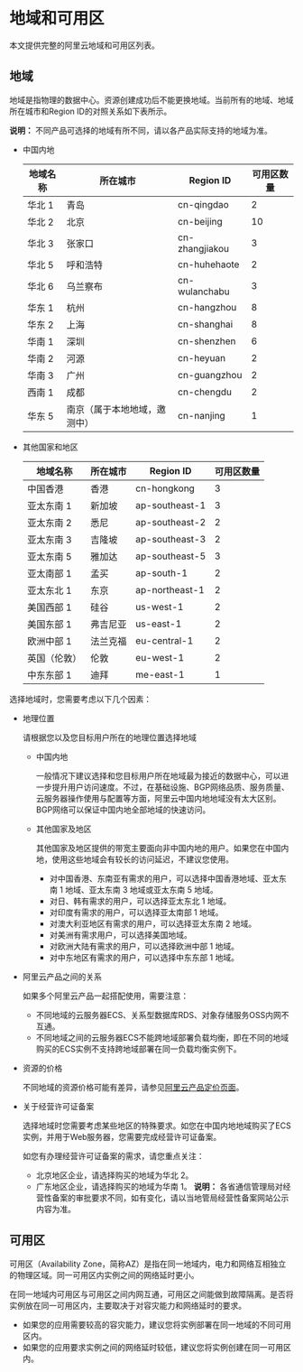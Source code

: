 # 地域和可用区

本文提供完整的阿里云地域和可用区列表。

## 地域

地域是指物理的数据中心。资源创建成功后不能更换地域。当前所有的地域、地域所在城市和Region ID的对照关系如下表所示。

**说明：** 不同产品可选择的地域有所不同，请以各产品实际支持的地域为准。

-   中国内地

    |地域名称|所在城市|Region ID|可用区数量|
    |----|----|---------|-----|
    |华北 1|青岛|cn-qingdao|2|
    |华北 2|北京|cn-beijing|10|
    |华北 3|张家口|cn-zhangjiakou|3|
    |华北 5|呼和浩特|cn-huhehaote|2|
    |华北 6|乌兰察布|cn-wulanchabu|3|
    |华东 1|杭州|cn-hangzhou|8|
    |华东 2|上海|cn-shanghai|8|
    |华南 1|深圳|cn-shenzhen|6|
    |华南 2|河源|cn-heyuan|2|
    |华南 3|广州|cn-guangzhou|2|
    |西南 1|成都|cn-chengdu|2|
    |华东 5|南京（属于本地地域，邀测中）|cn-nanjing|1|

-   其他国家和地区

    |地域名称|所在城市|Region ID|可用区数量|
    |----|----|---------|-----|
    |中国香港|香港|cn-hongkong|3|
    |亚太东南 1|新加坡|ap-southeast-1|3|
    |亚太东南 2|悉尼|ap-southeast-2|2|
    |亚太东南 3|吉隆坡|ap-southeast-3|2|
    |亚太东南 5|雅加达|ap-southeast-5|3|
    |亚太南部 1|孟买|ap-south-1|2|
    |亚太东北 1|东京|ap-northeast-1|2|
    |美国西部 1|硅谷|us-west-1|2|
    |美国东部 1|弗吉尼亚|us-east-1|2|
    |欧洲中部 1|法兰克福|eu-central-1|2|
    |英国（伦敦）|伦敦|eu-west-1|2|
    |中东东部 1|迪拜|me-east-1|1|


选择地域时，您需要考虑以下几个因素：

-   地理位置

    请根据您以及您目标用户所在的地理位置选择地域

    -   中国内地

        一般情况下建议选择和您目标用户所在地域最为接近的数据中心，可以进一步提升用户访问速度。不过，在基础设施、BGP网络品质、服务质量、云服务器操作使用与配置等方面，阿里云中国内地地域没有太大区别。BGP网络可以保证中国内地全部地域的快速访问。

    -   其他国家及地区

        其他国家及地区提供的带宽主要面向非中国内地的用户。如果您在中国内地，使用这些地域会有较长的访问延迟，不建议您使用。

        -   对中国香港、东南亚有需求的用户，可以选择中国香港地域、亚太东南 1 地域、亚太东南 3 地域或亚太东南 5 地域。
        -   对日、韩有需求的用户，可以选择亚太东北 1 地域。
        -   对印度有需求的用户，可以选择亚太南部 1 地域。
        -   对澳大利亚地区有需求的用户，可以选择亚太东南 2 地域。
        -   对美洲有需求用户，可以选择美国地域。
        -   对欧洲大陆有需求的用户，可以选择欧洲中部 1 地域。
        -   对中东地区有需求的用户，可以选择中东东部 1 地域。
-   阿里云产品之间的关系

    如果多个阿里云产品一起搭配使用，需要注意：

    -   不同地域的云服务器ECS、关系型数据库RDS、对象存储服务OSS内网不互通。
    -   不同地域之间的云服务器ECS不能跨地域部署负载均衡，即在不同的地域购买的ECS实例不支持跨地域部署在同一负载均衡实例下。
-   资源的价格

    不同地域的资源价格可能有差异，请参见[阿里云产品定价页面](https://www.alibabacloud.com/pricing)。

-   关于经营许可证备案

    选择地域时您需要考虑某些地区的特殊要求。如您在中国内地地域购买了ECS实例，并用于Web服务器，您需要完成经营许可证备案。

    如您有办理经营许可证备案的需求，请您重点关注：

    -   北京地区企业，请选择购买的地域为华北 2。
    -   广东地区企业，请选择购买的地域为华南 1。
    **说明：** 各省通信管理局对经营性备案的审批要求不同，如有变化，请以当地管局经营性备案网站公示内容为准。


## 可用区

可用区（Availability Zone，简称AZ）是指在同一地域内，电力和网络互相独立的物理区域。同一可用区内实例之间的网络延时更小。

在同一地域内可用区与可用区之间内网互通，可用区之间能做到故障隔离。是否将实例放在同一可用区内，主要取决于对容灾能力和网络延时的要求。

-   如果您的应用需要较高的容灾能力，建议您将实例部署在同一地域的不同可用区内。
-   如果您的应用要求实例之间的网络延时较低，建议您将实例创建在同一可用区内。

